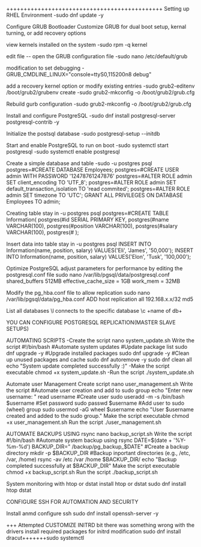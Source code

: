 +++++++++++++++++++++++++++++++++++++++++++++
Setting up RHEL Environment
-sudo dnf update -y

Configure GRUB Bootloader 
Customize GRUB for dual boot setup, kernal turning, or add recovery options

view kernels installed on the system
-sudo rpm -q kernel

edit file -- open the GRUB configuration file
-sudo nano /etc/default/grub

modification to set debugging
-GRUB_CMDLINE_LINUX="console=ttyS0,115200n8 debug"

add a recovery kernel option or modify existing entries
-sudo grub2-editenv /boot/grub2/grubenv create
-sudo grub2-mkconfig -o /boot/grub2/grub.cfg

Rebuild gurb configuration
-sudo grub2-mkconfig -o /boot/grub2/grub.cfg


Install and configure PostgreSQL
-sudo dnf install postgresql-server postgresql-contrib -y

Initialize the postsql database
-sudo postgresql-setup --initdb

Start and enable PostgreSQL to run on boot
-sudo systemctl start postgresql
-sudo systemctl enable postgresql

Create a simple database and table
-sudo -u postgres psql
postgres=#CREATE DATABASE Employees;
postgres=#CREATE USER admin WITH PASSWORD '12478761247876'
postgres=#ALTER ROLE admin SET client_encoding TO 'UTF_8';
postgres=#ALTER ROLE admin SET default_transaction_isolation TO 'read commited';
postgres=#ALTER ROLE admin SET timezone TO 'UTC';
GRANT ALL PRIVILEGES ON DATABASE Employees TO admin;

Creating table
stay in -u postgres psql
postgres=#CREATE TABLE Information(
postgres(#id SERIAL PRIMARY KEY,
postgres(#name VARCHAR(100),
postgres(#position VARCHAR(100),
postgres(#salary VARCHAR(100),
postgres(# );

Insert data into table 
stay in -u postgres psql 
INSERT INTO Information(name, position, salary) VALUES('Eli', 'James', '50,000');
INSERT INTO Information(name, position, salary) VALUES('Elon', 'Tusk', '100,000');

Optimize PostgreSQL adjust parameters for performance by editing the postgresql.conf file
sudo nano /var/lib/pgsql/data/postgresql.conf
shared_buffers 512MB
effective_cache_size = 1GB
work_mem = 32MB

Modify the pg_hba.conf file to allow replication
sudo nano /var/lib/pgsql/data/pg_hba.conf
ADD
host replication all 192.168.x.x/32 md5

List all databases 
\l
connects to the specific database
\c +name of db+

YOU CAN CONFIGURE POSTGRESQL REPLICATION(MASTER SLAVE SETUPS)

AUTOMATING SCRIPTS
-Create the script
nano system_update.sh
Write the script
#!/bin/bash
#Automate system updates
#Update package list
sudo dnf upgrade -y
#Upgrade installed packages
sudo dnf upgrade -y
#Clean up unused packages and cache
sudo dnf autoremove -y
sudo dnf clean all
echo "System update completed successfully :)"
-Make the script executable
chmod +x system_update.sh
-Run the script
./system_update.sh

Automate user Management 
Create script
nano user_management.sh
Write the script
#Automate user creation and add to sudo group
echo "Enter new username: "
read username
#Create user
sudo useradd -m -s /bin/bash $username
#Set password
sudo passwd $username
#Add user to sudo (wheel) group
sudo usermod -aG wheel $username
echo "User $username created and added to the sudo group."
Make the script executable
chmod +x user_management.sh
Run the script
./user_management.sh

AUTOMATE BACKUPS USING rsync
nano backup_script.sh
Write the script
#!/bin/bash
#Automate system backup using rsync
DATE=$(date + '%Y-%m-%d')
BACKUP_DIR=" /backup/pg_backup_$DATE"
#Create a backup directory
mkdir -p $BACKUP_DIR
#Backup inportant directories (e.g., /etc, /var, /home)
rsync -av /etc /var /home $BACKUP_DIR/
echo "Backup completed successfully at $BACKUP_DIR"
Make the script executable
chmod +x backup_script.sh
Run the script
./backup_script.sh

System monitoring with htop or dstat
install htop or dstat
sudo dnf install htop dstat


CONFIGURE SSH FOR AUTOMATION AND SECURITY

Install anmd configure ssh
sudo dnf install openssh-server -y


+++ Attempted CUSTOMIZE INITRD bit there was something wrong with the drivers 
install required packages for initrd modification
sudo dnf install dracut+++++++sudo systemctl









  
